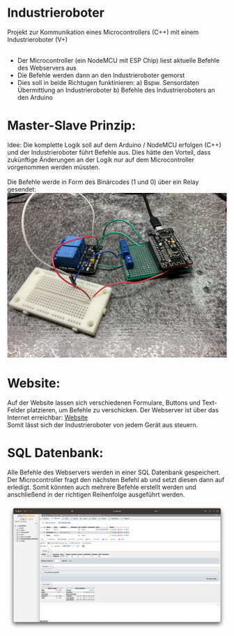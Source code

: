# Industrieroboter

Projekt zur Kommunikation eines Microcontrollers (C++) mit einem Industrieroboter (V+)
<br><br>
- Der Microcontroller (ein NodeMCU mit ESP Chip) liest aktuelle Befehle des Webservers aus
- Die Befehle werden dann an den Industrieroboter gemorst
- Dies soll in beide Richtugen funktinieren:
a) Bspw. Sensordaten Übermittlung an Industrieroboter
b) Befehle des Industrieroboters an den Arduino

# Master-Slave Prinzip:

Idee: Die komplette Logik soll auf dem Arduino / NodeMCU erfolgen (C++) und der Industrieroboter führt Befehle aus.
Dies hätte den Vorteil, dass zukünftige Änderungen an der Logik nur auf dem Microcontroller vorgenommen werden müssten.
<br><br>
Die Befehle werde in Form des Binärcodes (1 und 0) über ein Relay gesendet:
![Arduino Relay](Documentation/arduino.jpeg)

# Website:

Auf der Website lassen sich verschiedenen Formulare, Buttons und Text-Felder platzieren, um Befehle zu verschicken. Der Webserver ist über das Internet erreichbar: [Website](https://manuelmarco.xyz/industrieroboter_2022/)<br>
Somit lässt sich der Industrieroboter von jedem Gerät aus steuern.

# SQL Datenbank:

Alle Befehle des Webservers werden in einer SQL Datenbank gespeichert. Der Microcontroller fragt den nächsten Befehl ab und setzt diesen dann auf erledigt. Somit könnten auch mehrere Befehle erstellt werden und anschließend in der richtigen Reihenfolge ausgeführt werden. 

![Datenbank Tabellenschema](Documentation/tabellenschema.png)
